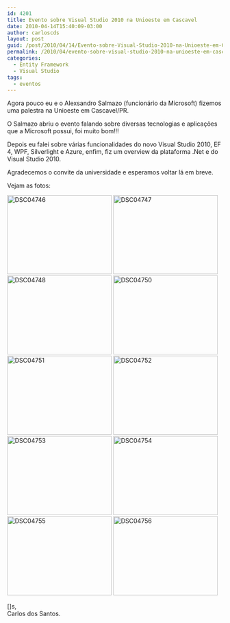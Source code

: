 ```yaml
---
id: 4201
title: Evento sobre Visual Studio 2010 na Unioeste em Cascavel
date: 2010-04-14T15:40:09-03:00
author: carloscds
layout: post
guid: /post/2010/04/14/Evento-sobre-Visual-Studio-2010-na-Unioeste-em-Cascavel.aspx
permalink: /2010/04/evento-sobre-visual-studio-2010-na-unioeste-em-cascavel/
categories:
  - Entity Framework
  - Visual Studio
tags:
  - eventos
---
```

Agora pouco eu e o Alexsandro Salmazo (funcionário da Microsoft) fizemos uma palestra na Unioeste em Cascavel/PR.

O Salmazo abriu o evento falando sobre diversas tecnologias e aplicações que a Microsoft possui, foi muito bom!!!

Depois eu falei sobre várias funcionalidades do novo Visual Studio 2010, EF 4, WPF, Silverlight e Azure, enfim, fiz um overview da plataforma .Net e do Visual Studio 2010.

Agradecemos o convite da universidade e esperamos voltar lá em breve.

Vejam as fotos:

[<img style="display: inline; border: 0px;" title="DSC04746" src="http://carloscds.net/wp-content/uploads/DSC04746_thumb.jpg" border="0" alt="DSC04746" width="244" height="184" />](http://carloscds.net/wp-content/uploads/DSC04746.jpg) [<img style="display: inline; border: 0px;" title="DSC04747" src="http://carloscds.net/wp-content/uploads/DSC04747_thumb.jpg" border="0" alt="DSC04747" width="244" height="184" />](http://carloscds.net/wp-content/uploads/DSC04747.jpg) [<img style="display: inline; border: 0px;" title="DSC04748" src="http://carloscds.net/wp-content/uploads/DSC04748_thumb.jpg" border="0" alt="DSC04748" width="244" height="184" />](http://carloscds.net/wp-content/uploads/DSC04748.jpg) [<img style="display: inline; border: 0px;" title="DSC04750" src="http://carloscds.net/wp-content/uploads/DSC04750_thumb.jpg" border="0" alt="DSC04750" width="244" height="184" />](http://carloscds.net/wp-content/uploads/DSC04750.jpg) [<img style="display: inline; border: 0px;" title="DSC04751" src="http://carloscds.net/wp-content/uploads/DSC04751_thumb.jpg" border="0" alt="DSC04751" width="244" height="184" />](http://carloscds.net/wp-content/uploads/DSC04751.jpg) [<img style="display: inline; border: 0px;" title="DSC04752" src="http://carloscds.net/wp-content/uploads/DSC04752_thumb.jpg" border="0" alt="DSC04752" width="244" height="184" />](http://carloscds.net/wp-content/uploads/DSC04752.jpg) [<img style="display: inline; border: 0px;" title="DSC04753" src="http://carloscds.net/wp-content/uploads/DSC04753_thumb.jpg" border="0" alt="DSC04753" width="244" height="184" />](http://carloscds.net/wp-content/uploads/DSC04753.jpg) [<img style="display: inline; border: 0px;" title="DSC04754" src="http://carloscds.net/wp-content/uploads/DSC04754_thumb.jpg" border="0" alt="DSC04754" width="244" height="184" />](http://carloscds.net/wp-content/uploads/DSC04754.jpg) [<img style="display: inline; border: 0px;" title="DSC04755" src="http://carloscds.net/wp-content/uploads/DSC04755_thumb.jpg" border="0" alt="DSC04755" width="244" height="184" />](http://carloscds.net/wp-content/uploads/DSC04755.jpg) [<img style="display: inline; border: 0px;" title="DSC04756" src="http://carloscds.net/wp-content/uploads/DSC04756_thumb.jpg" border="0" alt="DSC04756" width="244" height="184" />](http://carloscds.net/wp-content/uploads/DSC04756.jpg)

[]s,  
Carlos dos Santos.